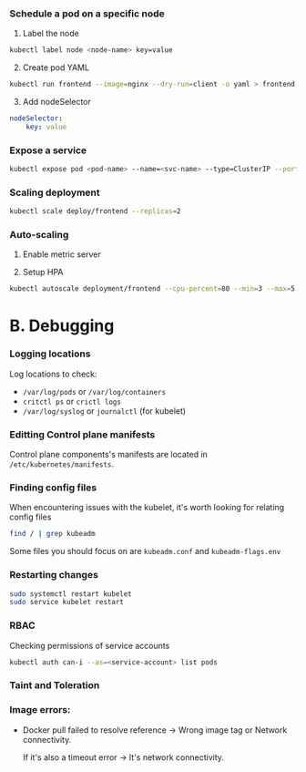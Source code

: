 ### Schedule a pod on a specific node
1. Label the node
```bash
kubectl label node <node-name> key=value
```
2. Create pod YAML
```bash
kubectl run frontend --image=nginx --dry-run=client -o yaml > frontend.yaml
```
3. Add nodeSelector
```yaml
nodeSelector:
    key: value
```

### Expose a service
```bash
kubectl expose pod <pod-name> --name=<svc-name> --type=ClusterIP --port=80 --target-port=80
```

### Scaling deployment
```bash
kubectl scale deploy/frontend --replicas=2
```

### Auto-scaling
1. Enable metric server

2. Setup HPA
```bash
kubectl autoscale deployment/frontend --cpu-percent=80 --min=3 --max=5
```

B. Debugging
====

### Logging locations
Log locations to check:
+ `/var/log/pods` or `/var/log/containers`
+ `critctl ps` or `crictl logs`
+ `/var/log/syslog` or `journalctl` (for kubelet)

### Editting Control plane manifests
Control plane components's manifests are located in `/etc/kubernetes/manifests`.

### Finding config files
When encountering issues with the kubelet, it's worth looking for relating config files
```bash
find / | grep kubeadm
```
Some files you should focus on are `kubeadm.conf` and `kubeadm-flags.env`

### Restarting changes
```bash
sudo systemctl restart kubelet
sudo service kubelet restart
```

### RBAC
Checking permissions of service accounts
```bash
kubectl auth can-i --as=<service-account> list pods
```

### Taint and Toleration


### Image errors:
+   Docker pull failed to resolve reference -> Wrong image tag or Network connectivity.

    If it's also a timeout error -> It's network connectivity.
